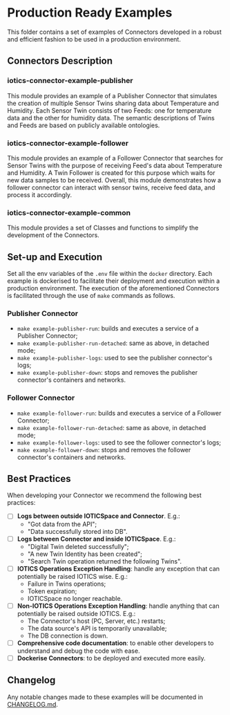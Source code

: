 # Production Ready Examples

This folder contains a set of examples of Connectors developed in a robust and efficient fashion to be used in a production environment.

## Connectors Description

### iotics-connector-example-publisher

This module provides an example of a Publisher Connector that simulates the creation of multiple Sensor Twins sharing data about Temperature and Humidity. Each Sensor Twin consists of two Feeds: one for temperature data and the other for humidity data. The semantic descriptions of Twins and Feeds are based on publicly available ontologies.

### iotics-connector-example-follower

This module provides an example of a Follower Connector that searches for Sensor Twins with the purpose of receiving Feed's data about Temperature and Humidity. A Twin Follower is created for this purpose which waits for new data samples to be received. Overall, this module demonstrates how a follower connector can interact with sensor twins, receive feed data, and process it accordingly.

### iotics-connector-example-common

This module provides a set of Classes and functions to simplify the development of the Connectors.

## Set-up and Execution

Set all the env variables of the `.env` file within the `docker` directory.
Each example is dockerised to facilitate their deployment and execution within a production environment. The execution of the aforementioned Connectors is facilitated through the use of `make` commands as follows.

### Publisher Connector

- `make example-publisher-run`: builds and executes a service of a Publisher Connector;
- `make example-publisher-run-detached`: same as above, in detached mode;
- `make example-publisher-logs`: used to see the publisher connector's logs;
- `make example-publisher-down`: stops and removes the publisher connector's containers and networks.

### Follower Connector

- `make example-follower-run`: builds and executes a service of a Follower Connector;
- `make example-follower-run-detached`: same as above, in detached mode;
- `make example-follower-logs`: used to see the follower connector's logs;
- `make example-follower-down`: stops and removes the follower connector's containers and networks.

## Best Practices

When developing your Connector we recommend the following best practices:

- [ ] **Logs between outside IOTICSpace and Connector**. E.g.:
  - "Got data from the API";
  - "Data successfully stored into DB".
- [ ] **Logs between Connector and inside IOTICSpace**. E.g.:
  - "Digital Twin deleted successfully";
  - "A new Twin Identity has been created";
  - "Search Twin operation returned the following Twins".
- [ ] **IOTICS Operations Exception Handling**: handle any exception that can potentially be raised IOTICS wise. E.g.:
  - Failure in Twins operations;
  - Token expiration;
  - IOTICSpace no longer reachable.
- [ ] **Non-IOTICS Operations Exception Handling**: handle anything that can potentially be raised outside IOTICS. E.g.:
  - The Connector's host (PC, Server, etc.) restarts;
  - The data source's API is temporarily unavailable;
  - The DB connection is down.
- [ ] **Comprehensive code documentation**: to enable other developers to understand and debug the code with ease.
- [ ] **Dockerise Connectors**: to be deployed and executed more easily.

## Changelog

Any notable changes made to these examples will be documented in [CHANGELOG.md](./CHANGELOG.md).
